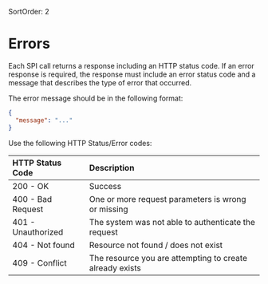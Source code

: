 SortOrder: 2
# Errors

Each SPI call returns a response including an HTTP status code. If an error response is required, the response must include an error status code and a message that describes the type of error that occurred.

The error message should be in the following format:  
```JSON
{
  "message": "..."
}
```
Use the following HTTP Status/Error codes:

| HTTP Status Code | Description | 
| :-------------- | :------- |  
| 200 - OK | Success |
| 400 - Bad Request | One or more request parameters is wrong or missing |
| 401 - Unauthorized | The system was not able to authenticate the request |
| 404 - Not found | Resource not found / does not exist |
| 409 - Conflict | The resource you are attempting to create already exists |
